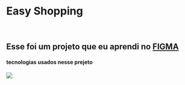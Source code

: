 <h1>Easy Shopping</h1>
<br>
<h2>Esse foi um projeto que eu aprendi no <a href="https://www.figma.com/file/LzA0ntQdfERw4z41hxvLSs/13.-(Positive)-Congratulation-You-get-40-point-for-your-ride?type=design&node-id=0-1&mode=design&t=DHf9bzOT6gLlzXVo-0">FIGMA</a></h2>
<h4>tecnologias usados nesse prejeto</h3>

<img src="https://github.com/zenaldo-oliveira/Projetos-wide-Coverage-Responsivo-Figma/blob/main/assets/easy.png?raw=true"/>
